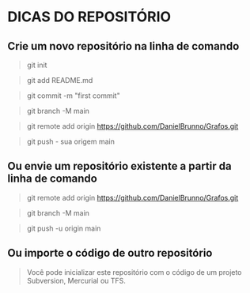 # DICAS DO REPOSITÓRIO



## Crie um novo repositório na linha de comando


> git init



> git add README.md 


> git commit -m "first commit" 


> git branch -M main 


> git remote add origin https://github.com/DanielBrunno/Grafos.git


> git push - sua origem main


                
## Ou envie um repositório existente a partir da linha de comando



> git remote add origin https://github.com/DanielBrunno/Grafos.git



>  git branch -M main 



> git push -u origin main




## Ou importe o código de outro repositório



>Você pode inicializar este repositório com o código de um projeto Subversion, Mercurial ou TFS.


